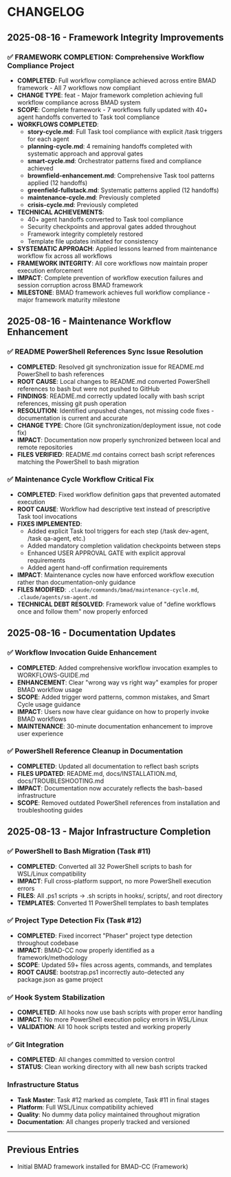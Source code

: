 # CHANGELOG

## 2025-08-16 - Framework Integrity Improvements

### ✅ FRAMEWORK COMPLETION: Comprehensive Workflow Compliance Project
- **COMPLETED**: Full workflow compliance achieved across entire BMAD framework - All 7 workflows now compliant
- **CHANGE TYPE**: feat - Major framework completion achieving full workflow compliance across BMAD system
- **SCOPE**: Complete framework - 7 workflows fully updated with 40+ agent handoffs converted to Task tool compliance
- **WORKFLOWS COMPLETED**:
  - **story-cycle.md**: Full Task tool compliance with explicit /task triggers for each agent
  - **planning-cycle.md**: 4 remaining handoffs completed with systematic approach and approval gates
  - **smart-cycle.md**: Orchestrator patterns fixed and compliance achieved
  - **brownfield-enhancement.md**: Comprehensive Task tool patterns applied (12 handoffs)
  - **greenfield-fullstack.md**: Systematic patterns applied (12 handoffs)
  - **maintenance-cycle.md**: Previously completed
  - **crisis-cycle.md**: Previously completed
- **TECHNICAL ACHIEVEMENTS**:
  - 40+ agent handoffs converted to Task tool compliance
  - Security checkpoints and approval gates added throughout
  - Framework integrity completely restored
  - Template file updates initiated for consistency
- **SYSTEMATIC APPROACH**: Applied lessons learned from maintenance workflow fix across all workflows
- **FRAMEWORK INTEGRITY**: All core workflows now maintain proper execution enforcement
- **IMPACT**: Complete prevention of workflow execution failures and session corruption across BMAD framework
- **MILESTONE**: BMAD framework achieves full workflow compliance - major framework maturity milestone

## 2025-08-16 - Maintenance Workflow Enhancement

### ✅ README PowerShell References Sync Issue Resolution
- **COMPLETED**: Resolved git synchronization issue for README.md PowerShell to bash references
- **ROOT CAUSE**: Local changes to README.md converted PowerShell references to bash but were not pushed to GitHub
- **FINDINGS**: README.md correctly updated locally with bash script references, missing git push operation
- **RESOLUTION**: Identified unpushed changes, not missing code fixes - documentation is current and accurate
- **CHANGE TYPE**: Chore (Git synchronization/deployment issue, not code fix)
- **IMPACT**: Documentation now properly synchronized between local and remote repositories
- **FILES VERIFIED**: README.md contains correct bash script references matching the PowerShell to bash migration

### ✅ Maintenance Cycle Workflow Critical Fix
- **COMPLETED**: Fixed workflow definition gaps that prevented automated execution
- **ROOT CAUSE**: Workflow had descriptive text instead of prescriptive Task tool invocations
- **FIXES IMPLEMENTED**:
  - Added explicit Task tool triggers for each step (/task dev-agent, /task qa-agent, etc.)
  - Added mandatory completion validation checkpoints between steps
  - Enhanced USER APPROVAL GATE with explicit approval requirements
  - Added agent hand-off confirmation requirements
- **IMPACT**: Maintenance cycles now have enforced workflow execution rather than documentation-only guidance
- **FILES MODIFIED**: `.claude/commands/bmad/maintenance-cycle.md`, `.claude/agents/sm-agent.md`
- **TECHNICAL DEBT RESOLVED**: Framework value of "define workflows once and follow them" now properly enforced

## 2025-08-16 - Documentation Updates

### ✅ Workflow Invocation Guide Enhancement
- **COMPLETED**: Added comprehensive workflow invocation examples to WORKFLOWS-GUIDE.md
- **ENHANCEMENT**: Clear "wrong way vs right way" examples for proper BMAD workflow usage
- **SCOPE**: Added trigger word patterns, common mistakes, and Smart Cycle usage guidance
- **IMPACT**: Users now have clear guidance on how to properly invoke BMAD workflows
- **MAINTENANCE**: 30-minute documentation enhancement to improve user experience

### ✅ PowerShell Reference Cleanup in Documentation
- **COMPLETED**: Updated all documentation to reflect bash scripts
- **FILES UPDATED**: README.md, docs/INSTALLATION.md, docs/TROUBLESHOOTING.md
- **IMPACT**: Documentation now accurately reflects the bash-based infrastructure
- **SCOPE**: Removed outdated PowerShell references from installation and troubleshooting guides

## 2025-08-13 - Major Infrastructure Completion

### ✅ PowerShell to Bash Migration (Task #11)
- **COMPLETED**: Converted all 32 PowerShell scripts to bash for WSL/Linux compatibility
- **IMPACT**: Full cross-platform support, no more PowerShell execution errors
- **FILES**: All .ps1 scripts → .sh scripts in hooks/, scripts/, and root directory
- **TEMPLATES**: Converted 11 PowerShell templates to bash templates

### ✅ Project Type Detection Fix (Task #12) 
- **COMPLETED**: Fixed incorrect "Phaser" project type detection throughout codebase
- **IMPACT**: BMAD-CC now properly identified as a framework/methodology
- **SCOPE**: Updated 59+ files across agents, commands, and templates
- **ROOT CAUSE**: bootstrap.ps1 incorrectly auto-detected any package.json as game project

### ✅ Hook System Stabilization
- **COMPLETED**: All hooks now use bash scripts with proper error handling
- **IMPACT**: No more PowerShell execution policy errors in WSL/Linux
- **VALIDATION**: All 10 hook scripts tested and working properly

### ✅ Git Integration
- **COMPLETED**: All changes committed to version control
- **STATUS**: Clean working directory with all new bash scripts tracked

### Infrastructure Status
- **Task Master**: Task #12 marked as complete, Task #11 in final stages
- **Platform**: Full WSL/Linux compatibility achieved
- **Quality**: No dummy data policy maintained throughout migration
- **Documentation**: All changes properly tracked and versioned

---

## Previous Entries
- Initial BMAD framework installed for BMAD-CC (Framework)